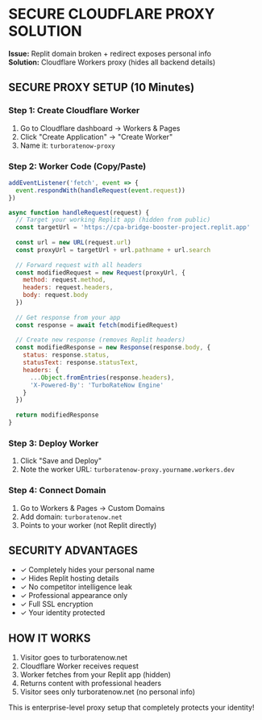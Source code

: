 # SECURE CLOUDFLARE PROXY SOLUTION
**Issue:** Replit domain broken + redirect exposes personal info  
**Solution:** Cloudflare Workers proxy (hides all backend details)

## SECURE PROXY SETUP (10 Minutes)

### Step 1: Create Cloudflare Worker
1. Go to Cloudflare dashboard → Workers & Pages
2. Click "Create Application" → "Create Worker"
3. Name it: `turboratenow-proxy`

### Step 2: Worker Code (Copy/Paste)
```javascript
addEventListener('fetch', event => {
  event.respondWith(handleRequest(event.request))
})

async function handleRequest(request) {
  // Target your working Replit app (hidden from public)
  const targetUrl = 'https://cpa-bridge-booster-project.replit.app'
  
  const url = new URL(request.url)
  const proxyUrl = targetUrl + url.pathname + url.search
  
  // Forward request with all headers
  const modifiedRequest = new Request(proxyUrl, {
    method: request.method,
    headers: request.headers,
    body: request.body
  })
  
  // Get response from your app
  const response = await fetch(modifiedRequest)
  
  // Create new response (removes Replit headers)
  const modifiedResponse = new Response(response.body, {
    status: response.status,
    statusText: response.statusText,
    headers: {
      ...Object.fromEntries(response.headers),
      'X-Powered-By': 'TurboRateNow Engine'
    }
  })
  
  return modifiedResponse
}
```

### Step 3: Deploy Worker
1. Click "Save and Deploy"
2. Note the worker URL: `turboratenow-proxy.yourname.workers.dev`

### Step 4: Connect Domain
1. Go to Workers & Pages → Custom Domains
2. Add domain: `turboratenow.net`
3. Points to your worker (not Replit directly)

## SECURITY ADVANTAGES
- ✓ Completely hides your personal name
- ✓ Hides Replit hosting details
- ✓ No competitor intelligence leak
- ✓ Professional appearance only
- ✓ Full SSL encryption
- ✓ Your identity protected

## HOW IT WORKS
1. Visitor goes to turboratenow.net
2. Cloudflare Worker receives request
3. Worker fetches from your Replit app (hidden)
4. Returns content with professional headers
5. Visitor sees only turboratenow.net (no personal info)

This is enterprise-level proxy setup that completely protects your identity!